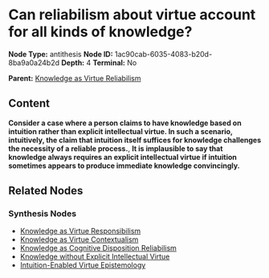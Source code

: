# Can reliabilism about virtue account for all kinds of knowledge?

**Node Type:** antithesis
**Node ID:** 1ac90cab-6035-4083-b20d-8ba9a0a24b2d
**Depth:** 4
**Terminal:** No

**Parent:** [Knowledge as Virtue Reliabilism](knowledge-as-virtue-reliabilism-synthesis-acc7caf8-ac93-4897-847d-000aa78ae0d7.md)

## Content

**Consider a case where a person claims to have knowledge based on intuition rather than explicit intellectual virtue. In such a scenario, intuitively, the claim that intuition itself suffices for knowledge challenges the necessity of a reliable process.**, **It is implausible to say that knowledge always requires an explicit intellectual virtue if intuition sometimes appears to produce immediate knowledge convincingly.**

## Related Nodes

### Synthesis Nodes

- [Knowledge as Virtue Responsibilism](knowledge-as-virtue-responsibilism-synthesis-1f12c555-dba2-4cbc-a05a-1d8702298993.md)
- [Knowledge as Virtue Contextualism](knowledge-as-virtue-contextualism-synthesis-fe219a26-fc36-4c23-a538-960f11503ef2.md)
- [Knowledge as Cognitive Disposition Reliabilism](knowledge-as-cognitive-disposition-reliabilism-synthesis-c25478de-0530-45a9-893e-bde78e166b3d.md)
- [Knowledge without Explicit Intellectual Virtue](knowledge-without-explicit-intellectual-virtue-synthesis-899bf49c-58ae-4153-ac3b-f4f1999fb6be.md)
- [Intuition-Enabled Virtue Epistemology](intuition-enabled-virtue-epistemology-synthesis-325cd80c-499f-427e-80f4-ac0e672bdbf4.md)
